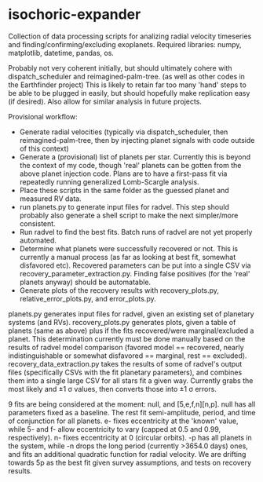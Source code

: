 # isochoric-expander
Collection of data processing scripts for analizing radial velocity timeseries and finding/confirming/excluding exoplanets. Required libraries: numpy, matplotlib, datetime, pandas, os.

Probably not very coherent initially, but should ultimately cohere with dispatch_scheduler and reimagined-palm-tree. (as well as other codes in the Earthfinder project) This is likely to retain far too many 'hand' steps to be able to be plugged in easily, but should hopefully make replication easy (if desired). Also allow for similar analysis in future projects.

Provisional workflow:
* Generate radial velocities (typically via dispatch_scheduler, then reimagined-palm-tree, then by injecting planet signals with code outside of this context)
* Generate a (provisional) list of planets per star. Currently this is beyond the context of my code, though 'real' planets can be gotten from the above planet injection code. Plans are to have a first-pass fit via repeatedly running generalized Lomb-Scargle analysis.
* Place these scripts in the same folder as the guessed planet and measured RV data.
* run planets.py to generate input files for radvel. This step should probably also generate a shell script to make the next simpler/more consistent.
* Run radvel to find the best fits. Batch runs of radvel are not yet properly automated.
* Determine what planets were successfully recovered or not. This is currently a manual process (as far as looking at best fit, somewhat disfavored etc). Recovered parameters can be put into a single CSV via recovery_parameter_extraction.py. Finding false positives (for the 'real' planets anyway) should be automatable.
* Generate plots of the recovery results with recovery_plots.py, relative_error_plots.py, and error_plots.py.

planets.py generates input files for radvel, given an existing set of planetary systems (and RVs).
recovery_plots.py generates plots, given a table of planets (same as above) plus if the fits recovered/were marginal/excluded a planet. This determination currently must be done manually based on the results of radvel model comparison (favored model == recovered, nearly indistinguishable or somewhat disfavored == marginal, rest == excluded).
recovery_data_extraction.py takes the results of some of radvel's output files (specifically CSVs with the fit planetary parameters), and combines them into a single large CSV for all stars fit a given way. Currently grabs the most likely and ±1 σ values, then converts those into ±1 σ errors.

9 fits are being considered at the moment: null, and [5,e,f,n][n,p]. null has all parameters fixed as a baseline. The rest fit semi-amplitude, period, and time of conjunction for all planets. e- fixes eccentricity at the 'known' value, while 5- and f- allow eccentricity to vary (capped at 0.5 and 0.99, respectively). n- fixes eccentricity at 0 (circular orbits). -p has all planets in the system, while -n drops the long period (currently >3654.0 days) ones, and fits an additional quadratic function for radial velocity. We are drifting towards 5p as the best fit given survey assumptions, and tests on recovery results.
